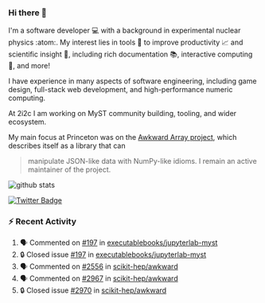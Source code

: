 ### Hi there 👋 

I'm a software developer 💻 with a background in experimental nuclear physics :atom:. My interest lies in tools :wrench: to improve productivity :chart_with_upwards_trend: and scientific insight :telescope:, including rich documentation 📚, interactive computing 🧮, and more! 

I have experience in many aspects of software engineering, including game design, full-stack web development, and high-performance numeric computing. 

At 2i2c I am working on MyST community building, tooling, and wider ecosystem. 

My main focus at Princeton was on the [Awkward Array project](awkward-array.org/), which describes itself as a library that can 
> manipulate JSON-like data with NumPy-like idioms. I remain an active maintainer of the project. 

![github stats](https://github-readme-stats.vercel.app/api?username=agoose77&show_icons=true&hide_rank=true&hide_title=true&bg_color=30,e76445,904e95&text_color=efe3ec&icon_color=efe3ec)
<!--
**agoose77/agoose77** is a ✨ _special_ ✨ repository because its `README.md` (this file) appears on your GitHub profile.

Here are some ideas to get you started:

- 🔭 I’m currently working on ...
- 🌱 I’m currently learning ...
- 👯 I’m looking to collaborate on ...
- 🤔 I’m looking for help with ...
- 💬 Ask me about ...
- 📫 How to reach me: ...
- 😄 Pronouns: ...
- ⚡ Fun fact: ...
-->

[![Twitter Badge](https://img.shields.io/twitter/follow/agoose77?style=flat-square&logo=Twitter&logoColor=white&color=cornflowerblue)](https://twitter.com/agoose77)

### :zap: Recent Activity

<!--START_SECTION:activity-->
1. 🗣 Commented on [#197](https://github.com/executablebooks/jupyterlab-myst/issues/197#issuecomment-1933720826) in [executablebooks/jupyterlab-myst](https://github.com/executablebooks/jupyterlab-myst)
2. 🔒 Closed issue [#197](https://github.com/executablebooks/jupyterlab-myst/issues/197) in [executablebooks/jupyterlab-myst](https://github.com/executablebooks/jupyterlab-myst)
3. 🗣 Commented on [#2556](https://github.com/scikit-hep/awkward/issues/2556#issuecomment-1933703513) in [scikit-hep/awkward](https://github.com/scikit-hep/awkward)
4. 🗣 Commented on [#2967](https://github.com/scikit-hep/awkward/pull/2967#issuecomment-1932229843) in [scikit-hep/awkward](https://github.com/scikit-hep/awkward)
5. 🔒 Closed issue [#2970](https://github.com/scikit-hep/awkward/issues/2970) in [scikit-hep/awkward](https://github.com/scikit-hep/awkward)
<!--END_SECTION:activity-->
